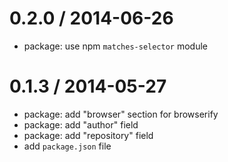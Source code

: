 
0.2.0 / 2014-06-26
==================

  * package: use npm `matches-selector` module

0.1.3 / 2014-05-27
==================

  * package: add "browser" section for browserify
  * package: add "author" field
  * package: add "repository" field
  * add `package.json` file
